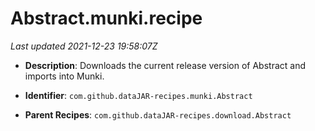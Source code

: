 # Abstract.munki.recipe

_Last updated 2021-12-23 19:58:07Z_

- **Description**: Downloads the current release version of Abstract and imports into Munki.

- **Identifier**: `com.github.dataJAR-recipes.munki.Abstract`

- **Parent Recipes**: `com.github.dataJAR-recipes.download.Abstract`